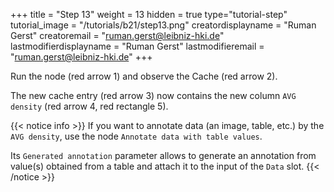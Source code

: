 +++
title = "Step 13"
weight = 13
hidden = true
type="tutorial-step"
tutorial_image = "/tutorials/b21/step13.png"
creatordisplayname = "Ruman Gerst"
creatoremail = "ruman.gerst@leibniz-hki.de"
lastmodifierdisplayname = "Ruman Gerst"
lastmodifieremail = "ruman.gerst@leibniz-hki.de"
+++

Run the node (red arrow 1) and observe the Cache (red arrow 2). 

The new cache entry (red arrow 3) now contains the new column `AVG density` (red arrow 4, red rectangle 5). 

{{< notice info >}}
If you want to annotate data (an image, table, etc.) by the `AVG density`, use the node `Annotate data with table values`. 

Its `Generated annotation` parameter allows to generate an annotation from value(s) obtained from a table and attach it to the input of the `Data` slot.
{{< /notice >}}